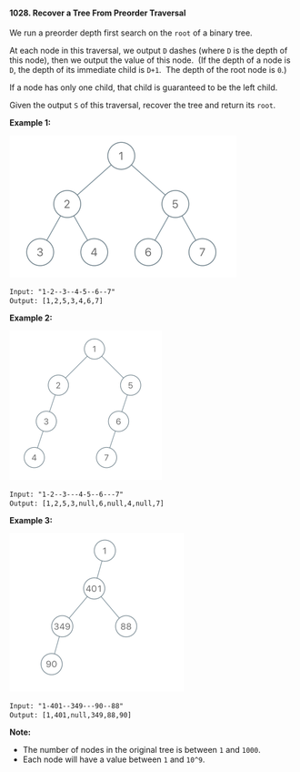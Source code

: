 #### 1028. Recover a Tree From Preorder Traversal

We run a preorder depth first search on the `root` of a binary tree.

At each node in this traversal, we output `D` dashes (where `D` is the depth of this node), then we output the value of this node.  (If the depth of a node is `D`, the depth of its immediate child is `D+1`.  The depth of the root node is `0`.)

If a node has only one child, that child is guaranteed to be the left child.

Given the output `S` of this traversal, recover the tree and return its `root`.

**Example 1:**

<img src="./recover-a-tree-from-preorder-traversal.png" style="zoom:50%;" />

```
Input: "1-2--3--4-5--6--7"
Output: [1,2,5,3,4,6,7]
```

**Example 2:**

<img src="./screen-shot-2019-04-10-at-114101-pm.png" style="zoom:50%;" />

```
Input: "1-2--3---4-5--6---7"
Output: [1,2,5,3,null,6,null,4,null,7]
```

**Example 3:**

<img src="./screen-shot-2019-04-10-at-114955-pm.png" style="zoom:50%;" />

```
Input: "1-401--349---90--88"
Output: [1,401,null,349,88,90]
```

**Note:**

- The number of nodes in the original tree is between `1` and `1000`.
- Each node will have a value between `1` and `10^9`.